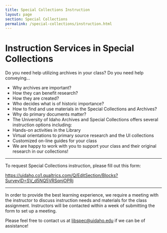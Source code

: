 ```yaml
---
title: Special Collections Instruction
layout: page
section: Special Collections
permalink: /special-collections/instruction.html
---
```

# Instruction Services in Special Collections
Do you need help utilizing archives in your class? Do you need help conveying...
- Why archives are important?
- How they can benefit research?
- How they are created?
- Who decides what is of historic importance? 
- How to find and use materials in the Special Collections and Archives? 
- Why do primary documents matter?
- The University of Idaho Archives and Special Collections offers several instruction options including:
- Hands-on activities in the Library
- Virtual orientations to primary source research and the UI collections
- Customized on-line guides for your class
- We are happy to work with you to support your class and their original research in our collections!

---

 To request Special Collections instruction, please fill out this form:

https://uidaho.co1.qualtrics.com/Q/EditSection/Blocks?SurveyID=SV_d5NQ5VRSqnjOPRj

___

In order to provide the best learning experience, we require a meeting with the instructor to discuss instruction needs and materials for the class assignment. Instructors will be contacted within a week of submitting the form to set up a meeting. 

Please feel free to contact us at <libspec@uidaho.edu> if we can be of assistance!
